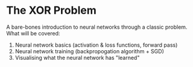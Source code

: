 # The XOR Problem

A bare-bones introduction to neural networks through a classic problem. What will be covered:
1. Neural network basics (activation & loss functions, forward pass)
2. Neural network training (backpropogation algorithm + SGD)
3. Visualising what the neural network has "learned"
